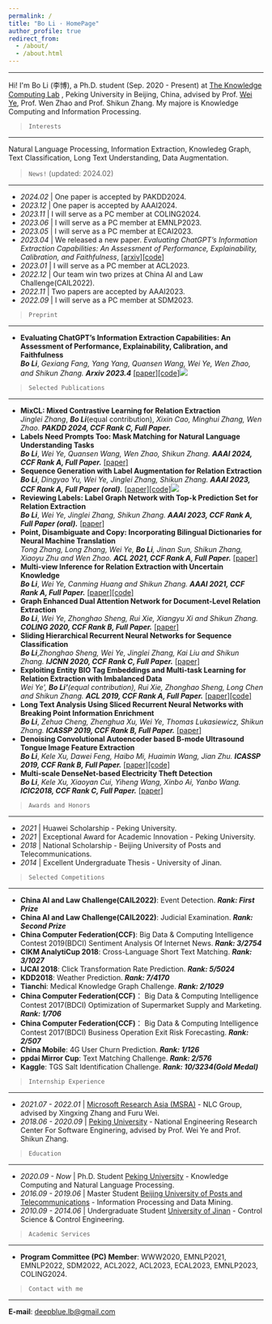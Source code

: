 ```yaml
---
permalink: /
title: "Bo Li · HomePage"
author_profile: true
redirect_from: 
  - /about/
  - /about.html
---
```


------
Hi! I'm Bo Li (李博), a Ph.D. student (Sep. 2020 - Present) at [The Knowledge Computing Lab](https://se.pku.edu.cn/kcl/) , Peking University in Beijing, China, advised by Prof. [Wei Ye](https://se.pku.edu.cn/kcl/weiye/), Prof. Wen Zhao and Prof. Shikun Zhang.
My majore is Knowledge Computing and Information Processing. 

> `Interests`
------

Natural Language Processing, Information Extraction, Knowledeg Graph, Text Classification, Long Text Understanding, Data Augmentation. 

> `News!` (updated: 2024.02)
------

*  *2024.02* &#124; One paper is accepted by PAKDD2024.
*  *2023.12* &#124; One paper is accepted by AAAI2024.
*  *2023.11* &#124; I will serve as a PC member at COLING2024.
*  *2023.06* &#124; I will serve as a PC member at EMNLP2023.
*  *2023.05* &#124; I will serve as a PC member at ECAI2023.
*  *2023.04* &#124; We released a new paper. *Evaluating ChatGPT’s Information Extraction Capabilities: An Assessment of Performance, Explainability, Calibration, and Faithfulness*, [[arxiv]](https://arxiv.org/abs/2304.11633)[[code]](https://github.com/pkuserc/ChatGPT_for_IE)
*  *2023.01* &#124; I will serve as a PC member at ACL2023.
*  *2022.12* &#124; Our team win two prizes at China AI and Law Challenge(CAIL2022).
*  *2022.11* &#124; Two papers are accepted by AAAI2023.
*  *2022.09* &#124; I will serve as a PC member at SDM2023.

> `Preprint`
------

* **Evaluating ChatGPT’s Information Extraction Capabilities: An Assessment of Performance, Explainability, Calibration, and Faithfulness**  
***Bo Li***, *Gexiang Fang, Yang Yang, Quansen Wang, Wei Ye, Wen Zhao, and Shikun Zhang.* ***Arxiv 2023.4*** [[paper]](https://arxiv.org/abs/2304.11633)[[code]](https://github.com/pkuserc/ChatGPT_for_IE)![](https://img.shields.io/github/stars/pkuserc/ChatGPT_for_IE.svg)

> `Selected Publications`
------

* **MixCL: Mixed Contrastive Learning for Relation Extraction**  
*Jinglei Zhang*, ***Bo Li***(equal contribution), *Xixin Cao, Minghui Zhang, Wen Zhao.* ***PAKDD 2024, CCF Rank C, Full Paper.*** 
* **Labels Need Prompts Too: Mask Matching for Natural Language Understanding Tasks**  
***Bo Li***, *Wei Ye, Quansen Wang, Wen Zhao, Shikun Zhang.* ***AAAI 2024, CCF Rank A, Full Paper.*** [[paper]](https://arxiv.org/abs/2312.08726)
* **Sequence Generation with Label Augmentation for Relation Extraction**  
***Bo Li***, *Dingyao Yu, Wei Ye, Jinglei Zhang, Shikun Zhang.* ***AAAI 2023, CCF Rank A, Full Paper (oral).*** [[paper]](https://arxiv.org/abs/2212.14266)[[code]](https://github.com/pkuserc/rela)![](https://img.shields.io/github/stars/pkuserc/RELA.svg)
* **Reviewing Labels: Label Graph Network with Top-k Prediction Set for Relation Extraction**  
***Bo Li***, *Wei Ye, Jinglei Zhang, Shikun Zhang.* ***AAAI 2023, CCF Rank A, Full Paper (oral).*** [[paper]](https://arxiv.org/abs/2212.14270)
* **Point, Disambiguate and Copy: Incorporating Bilingual Dictionaries for Neural Machine Translation**  
*Tong Zhang, Long Zhang, Wei Ye, **Bo Li**, Jinan Sun, Shikun Zhang, Xiaoyu Zhu and Wen Zhao.* ***ACL 2021, CCF Rank A, Full Paper.*** [[paper]](https://aclanthology.org/2021.acl-long.307/)
* **Multi-view Inference for Relation Extraction with Uncertain Knowledge**  
***Bo Li***, *Wei Ye, Canming Huang and Shikun Zhang.* ***AAAI 2021, CCF Rank A, Full Paper.*** [[paper]](https://ojs.aaai.org/index.php/AAAI/article/view/17563)[[code]](https://github.com/pkuserc/AAAI2021-MIUK-Relation-Extraction)
* **Graph Enhanced Dual Attention Network for Document-Level Relation Extraction**  
***Bo Li***, *Wei Ye, Zhonghao Sheng, Rui Xie, Xiangyu Xi and Shikun Zhang.* ***COLING 2020, CCF Rank B, Full Paper.*** [[paper]](https://www.aclweb.org/anthology/2020.coling-main.136/)
* **Sliding Hierarchical Recurrent Neural Networks for Sequence Classification**  
***Bo Li***,*Zhonghao Sheng, Wei Ye, Jinglei Zhang, Kai Liu and Shikun Zhang.* ***IJCNN 2020, CCF Rank C, Full Paper.*** [[paper]](https://ieeexplore.ieee.org/abstract/document/9207626)
* **Exploiting Entity BIO Tag Embeddings and Multi-task Learning for Relation Extraction with Imbalanced Data**  
*Wei Ye', **Bo Li'**(equal contribution), Rui Xie, Zhonghao Sheng, Long Chen and Shikun Zhang.* ***ACL 2019, CCF Rank A, Full Paper.*** [[paper]](https://www.aclweb.org/anthology/P19-1130.pdf)[[code]](https://github.com/pkuserc/relation-extraction-ACL2019)
* **Long Text Analysis Using Sliced Recurrent Neural Networks with Breaking Point Information Enrichment**  
***Bo Li***, *Zehua Cheng, Zhenghua Xu, Wei Ye, Thomas Lukasiewicz, Shikun Zhang.* ***ICASSP 2019, CCF Rank B, Full Paper.*** [[paper]](https://ieeexplore.ieee.org/abstract/document/8683812)
* **Denoising Convolutional Autoencoder based B-mode Ultrasound Tongue Image Feature Extraction**  
***Bo Li***, *Kele Xu, Dawei Feng, Haibo Mi, Huaimin Wang, Jian Zhu.* ***ICASSP 2019, CCF Rank B, Full Paper.*** [[paper]](https://ieeexplore.ieee.org/abstract/document/8682806)[[code]](https://github.com/DeePBluE666/DCAE-ICASSP-2019)
* **Multi-scale DenseNet-based Electricity Theft Detection**  
***Bo Li***, *Kele Xu, Xiaoyan Cui, Yiheng Wang, Xinbo Ai, Yanbo Wang.* ***ICIC2018, CCF Rank C, Full Paper.*** [[paper]](https://link.springer.com/chapter/10.1007%2F978-3-319-95930-6_17)


> `Awards and Honors`
------

* *2021* &#124; Huawei Scholarship - Peking University.
* *2021* &#124; Exceptional Award for Academic Innovation - Peking University.
* *2018* &#124; National Scholarship - Beijing University of Posts and Telecommunications.
* *2014* &#124; Excellent Undergraduate Thesis - University of Jinan.

> `Selected Competitions`
------

* **China AI and Law Challenge(CAIL2022)**: Event Detection. ***Rank: First Prize***
* **China AI and Law Challenge(CAIL2022)**: Judicial Examination. ***Rank: Second Prize***
* **China Computer Federation(CCF)**: Big Data & Computing Intelligence Contest 2019(BDCI)  Sentiment Analysis Of Internet News.  ***Rank: 3/2754***  
* **CIKM AnalytiCup 2018**:  Cross-Language Short Text Matching.  ***Rank: 3/1027***
* **IJCAI 2018**:  Click Transformation Rate Prediction.  ***Rank: 5/5024***
* **KDD2018**:  Weather Prediction.  ***Rank: 7/4170***
* **Tianchi**:  Medical Knowledge Graph Challenge.  ***Rank: 2/1029***
* **China Computer Federation(CCF)**： Big Data & Computing Intelligence Contest 2017(BDCI) Optimization of Supermarket Supply and Marketing.  ***Rank: 1/706***
* **China Computer Federation(CCF)**： Big Data & Computing Intelligence Contest 2017(BDCI) Business Operation Exit Risk Forecasting.  ***Rank: 2/507***
* **China Mobile**: 4G User Churn Prediction.   ***Rank: 1/126***
* **ppdai Mirror Cup**: Text Matching Challenge.   ***Rank: 2/576***
* **Kaggle**:  TGS Salt Identification Challenge.  ***Rank: 10/3234(Gold Medal)***

> `Internship Experience`
------

* *2021.07 - 2022.01* &#124; [Microsoft Research Asia (MSRA)](https://www.msra.cn/) - NLC Group, advised by Xingxing Zhang and Furu Wei.
* *2018.06 - 2020.09* &#124; [Peking University](https://www.pku.edu.cn/) - National Engineering Research Center For Software Enginering, advised by Prof. Wei Ye and Prof. Shikun Zhang.

> `Education`
------

* *2020.09 - Now* &#124; Ph.D. Student [Peking University](https://www.pku.edu.cn/) - Knowledge Computing and Natural Language Processing.
* *2016.09 - 2019.06* &#124; Master Student  [Beijing University of Posts and Telecommunications](https://www.bupt.edu.cn/) - Information Processing and Data Mining.
* *2010.09 - 2014.06* &#124; Undergraduate Student [University of Jinan](http://www.ujn.edu.cn/) - Control Science & Control Engineering.
 
> `Academic Services`
------

* **Program Committee (PC) Member**: WWW2020, EMNLP2021, EMNLP2022, SDM2022, ACL2022, ACL2023, ECAL2023, EMNLP2023, COLING2024.

> `Contact with me`
------

**E-mail**: deepblue.lb@gmail.com
